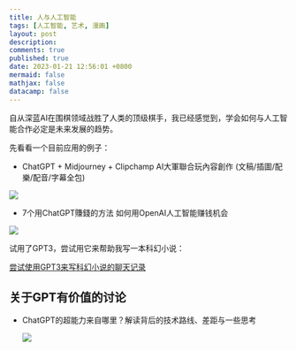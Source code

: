 ```yaml
---
title: 人与人工智能
tags: [人工智能, 艺术, 漫画]
layout: post
description:
comments: true
published: true
date: 2023-01-21 12:56:01 +0800
mermaid: false
mathjax: false
datacamp: false
---
```


自从深蓝AI在围棋领域战胜了人类的顶级棋手，我已经感觉到，学会如何与人工智能合作必定是未来发展的趋势。

先看看一个目前应用的例子：

- ChatGPT + Midjourney + Clipchamp AI大軍聯合玩內容創作 (文稿/插圖/配樂/配音/字幕全包)

[![](https://img.youtube.com/vi/9T8Dn2cY_04/0.jpg)](https://www.youtube.com/watch?v=9T8Dn2cY_04)


- 7个用ChatGPT賺錢的方法 如何用OpenAI人工智能赚钱机会

[![](https://img.youtube.com/vi/nYi36vkQ20E/0.jpg)](https://www.youtube.com/watch?v=nYi36vkQ20E)

试用了GPT3，尝试用它来帮助我写一本科幻小说：

[尝试使用GPT3来写科幻小说的聊天记录](https://sharegpt.com/c/HDLhv55)

## 关于GPT有价值的讨论

- ChatGPT的超能力来自哪里？解读背后的技术路线、差距与一些思考

    [![](https://img.youtube.com/vi/9DovhoPGyhc/0.jpg)](https://www.youtube.com/watch?v=9DovhoPGyhc)

